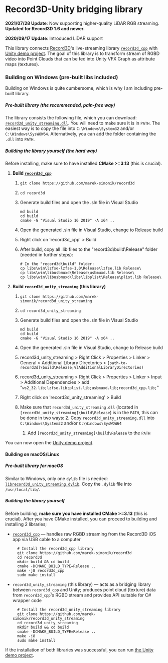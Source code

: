 # Record3D-Unity bridging library

**2021/07/28 Update**: Now supporting higher-quality LiDAR RGB streaming. **Updated for Record3D 1.6 and newer.**

**2020/09/17 Update**: Introduced LiDAR support

This library connects [Record3D](https://record3d.app)'s live-streaming library [`record3d_cpp`](https://github.com/marek-simonik/record3d) with [Unity demo project](https://github.com/marek-simonik/record3d_unity_demo). The goal of this library is to transform stream of RGBD video into Point Clouds that can be fed into Unity VFX Graph as attribute maps (textures).

### Building on Windows (pre-built libs included)
Building on Windows is quite cumbersome, which is why I am including pre-built library.

##### Pre-built library (the recommended, pain-free way)

The library consists the following file, which you can download: [`record3d_unity_streaming.dll`](https://github.com/marek-simonik/record3d_unity_streaming/releases/download/v1.3.0/record3d_unity_streaming.dll). You will need to make sure it is in `PATH`. The easiest way is to copy the file into `C:\Windows\System32` and/or `C:\Windows\SysWOW64`. Alternatively, you can add the folder containing the `.dll` into `PATH`.

##### Building the library yourself (the hard way)

Before installing, make sure to have installed **CMake >=3.13** (this is crucial).

1. **Build [`record3d_cpp`](https://github.com/marek-simonik/record3d)**
    1. `git clone https://github.com/marek-simonik/record3d`
    1. `cd record3d`
	2. Generate build files and open the .sln file in Visual Studio
		```
		md build
		cd build
		cmake -G "Visual Studio 16 2019" -A x64 ..
		```

	3. Open the generated .sln file in Visual Studio, change to Release build
	3. Right click on 'record3d_cpp' > Build
	4. After build, copy all .lib files to the "record3d\build\Release" folder (needed in further steps):
		```
		# In the "record3d\build" folder:
		cp libs\win\lzfse-lzfse-1.0\Release\lzfse.lib Release\
		cp libs\win\libusbmuxd\Release\usbmuxd.lib Release\
		cp libs\win\libusbmuxd\libs\libplist\Release\plist.lib Release\
		```

2. **Build `record3d_unity_streaming` (this library)**
    
    1. `git clone https://github.com/marek-simonik/record3d_unity_streaming`
    1. `cd record3d_unity_streaming`
	2. Generate build files and open the .sln file in Visual Studio
        ```
        md build
        cd build
		cmake -G "Visual Studio 16 2019" -A x64 ..
        ```

	3. Open the generated .sln file in Visual Studio, change to Release build
	1. record3d_unity_streaming > Right Click > Properties > Linker > General > Additional Library Directories > `[path-to-record3d]\build\Release;%(AdditionalLibraryDirectories)`
	2. record3d_unity_streaming > Right Click > Properties > Linker > Input > Additional Dependencies > add "`ws2_32.lib;lzfse.lib;plist.lib;usbmuxd.lib;record3d_cpp.lib;`"
	3. Right click on 'record3d_unity_streaming' > Build
	4. Make sure that `record3d_unity_streaming.dll` (located in `[record3d_unity_streaming]\build\Release`) is in the `PATH`, this can be done in two ways:
		2. Copy `record3d_unity_streaming.dll` into `C:\Windows\System32` and/or `C:\Windows\SysWOW64`
		1. Add `[record3d_unity_streaming]\build\Release` to the `PATH`
		

You can now open the [Unity demo project](https://github.com/marek-simonik/record3d_unity_demo).


#### Building on macOS/Linux

##### Pre-built library for macOS
Similar to Windows, only one `dylib` file is needed: [`librecord3d_unity_streaming.dylib`](https://github.com/marek-simonik/record3d_unity_streaming/releases/download/v1.3.0/librecord3d_unity_streaming.dylib). Copy the `.dylib` file into `/usr/local/lib/`.


##### Building the library yourself
Before building, **make sure you have installed CMake >=3.13** (this is crucial). After you have CMake installed, you can proceed to building and installing 2 libraries;

- [`record3d_cpp`](https://github.com/marek-simonik/record3d) — handles raw RGBD streaming from the Record3D iOS app via USB cable to a computer

		# Install the record3d_cpp library
		git clone https://github.com/marek-simonik/record3d
		cd record3d
		mkdir build && cd build
		cmake -DCMAKE_BUILD_TYPE=Release ..
		make -j8 record3d_cpp
		sudo make install

- `record3d_unity_streaming` (this library) — acts as a bridging library between `record3d_cpp` and Unity; produces point cloud (texture) data from `record3d_cpp`'s RGBD stream and provides API suitable for C# wrapper code

		# Install the record3d_unity_streaming library
		git clone https://github.com/marek-simonik/record3d_unity_streaming
		cd record3d_unity_streaming
		mkdir build && cd build
		cmake -DCMAKE_BUILD_TYPE=Release ..
		make -j8
		sudo make install

If the installation of both libraries was successful, you can run [the Unity demo project](https://github.com/marek-simonik/record3d_unity_demo).
